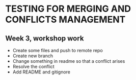 # TESTING FOR MERGING AND CONFLICTS MANAGEMENT
## Week 3, workshop work

- Create some files and push to remote repo
- Create new branch
- Change something in readme so that a conflict arises
- Resolve the conflict
- Add README and gitignore